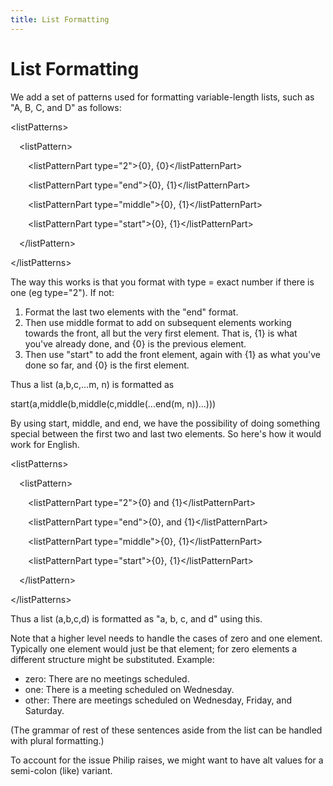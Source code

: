 ```yaml
---
title: List Formatting
---
```


# List Formatting

We add a set of patterns used for formatting variable-length lists, such as "A, B, C, and D" as follows:

\<listPatterns>

&emsp;\<listPattern>

&emsp;&emsp;\<listPatternPart type="2">{0}, {0}\</listPatternPart>

&emsp;&emsp;\<listPatternPart type="end">{0}, {1}\</listPatternPart>

&emsp;&emsp;\<listPatternPart type="middle">{0}, {1}\</listPatternPart>

&emsp;&emsp;\<listPatternPart type="start">{0}, {1}\</listPatternPart>

&emsp;\</listPattern>

\</listPatterns>

The way this works is that you format with type = exact number if there is one (eg type="2"). If not:

1. Format the last two elements with the "end" format.
2. Then use middle format to add on subsequent elements working towards the front, all but the very first element. That is, {1} is what you've already done, and {0} is the previous element.
3. Then use "start" to add the front element, again with {1} as what you've done so far, and {0} is the first element.

Thus a list (a,b,c,...m, n) is formatted as

start(a,middle(b,middle(c,middle(...end(m, n))...)))

By using start, middle, and end, we have the possibility of doing something special between the first two and last two elements. So here's how it would work for English.

\<listPatterns>

&emsp;\<listPattern>

&emsp;&emsp;\<listPatternPart type="2">{0} and {1}\</listPatternPart>

&emsp;&emsp;\<listPatternPart type="end">{0}, and {1}\</listPatternPart>

&emsp;&emsp;\<listPatternPart type="middle">{0}, {1}\</listPatternPart>

&emsp;&emsp;\<listPatternPart type="start">{0}, {1}\</listPatternPart>

&emsp;\</listPattern>

\</listPatterns>

Thus a list (a,b,c,d) is formatted as "a, b, c, and d" using this.

Note that a higher level needs to handle the cases of zero and one element. Typically one element would just be that element; for zero elements a different structure might be substituted. Example:

- zero: There are no meetings scheduled.
- one: There is a meeting scheduled on Wednesday.
- other: There are meetings scheduled on Wednesday, Friday, and Saturday.

(The grammar of rest of these sentences aside from the list can be handled with plural formatting.)

To account for the issue Philip raises, we might want to have alt values for a semi-colon (like) variant.


